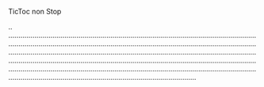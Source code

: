 TicToc non Stop

..
..........................................................................................................................................................................................................................................................................................................................................................................................................................................................................................................................................................................................................................................................................................................................................